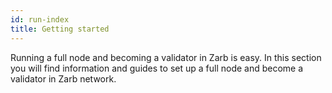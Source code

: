 ```yaml
---
id: run-index
title: Getting started
---
```


Running a full node and becoming a validator in Zarb is easy. In this section you will find
information and guides to set up a full node and become a validator in Zarb network.
